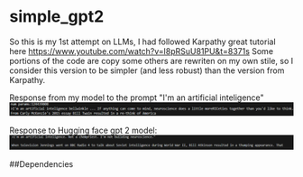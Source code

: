 # simple_gpt2

So this is my 1st attempt on LLMs, I had followed Karpathy great tutorial here https://www.youtube.com/watch?v=l8pRSuU81PU&t=8371s
Some portions of the code are copy some others are rewriten on my own stile, so I consider this version to be simpler (and less robust) than the version from Karpathy.

Response from my model to the prompt "I'm an artificial inteligence"
![a](image/my_response.png)

Response to Hugging face gpt 2 model:
![nanoGPT](image/gpt2_resp.png)

##Dependencies 



